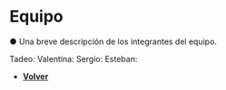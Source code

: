 # Equipo

● Una breve descripción de los integrantes del equipo.

Tadeo:
Valentina:
Sergio:
Esteban:

+ [**Volver**](../README.md)
